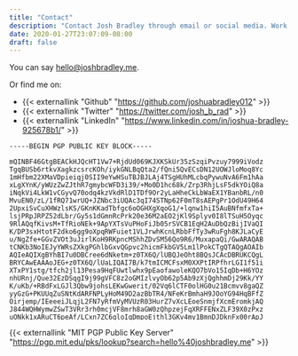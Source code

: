 ```yaml
---
title: "Contact"
description: "Contact Josh Bradley through email or social media. Work with me on websites and marketing."
date: 2020-01-27T23:07:09-08:00
draft: false
---
```


You can say <a href="mailto:hello@joshbradley.me">hello@joshbradley.me</a>.

Or find me on:
* {{< externallink "Github" "https://github.com/joshuabradley012" >}}
* {{< externallink "Twitter" "https://twitter.com/josh_b_rad" >}}
* {{< externallink "LinkedIn" "https://www.linkedin.com/in/joshua-bradley-925678b1/" >}}

<pre style="max-height: 20rem;">
<code>-----BEGIN PGP PUBLIC KEY BLOCK-----

mQINBF46GtgBEACkHJQcHT1Vw7+RjdUd069KJXKSkUr35zSzqiPvzuy7999iVodz
TgqBUSb6rtkvXagkzcsrcKOh/iykGNLBqQta2/fQni5QvECsDN12UOWJloMoq8Yc
1mHfbm22XMaVDpieiqj0SII9eYwHSuTBJBJLAj4TSgHUhMLcbqPywuNvA6Fm1hAa
xLgXYnK/yWUzZwZJthR7gmybcWFD3i39/+Mo0D1hc68k/Zrp3RhjLsF5dkYOiQ8a
iNqkVi4LkW1vCGyvQ70odq4kzVkdRlD1TDf9Or2yLaHheCkLbWaEX1YBanbRL/n0
MvuEN0/zL/1fRQ71wrUQ+JZNbc3iUQAc3qI74STNp62F0mT8sAEPgPr1OdU49H64
2UpxiSvCuXHWzlsKS/GKnKKadTbfgc6oOGHXgXqoG1/+lqnw1hiI5AuBNfmfxTa+
lsjPRpJRPZ52dLbr/Gy5s1dGmnRcPrk20e36M2aEO2jKl9Splyv0I8lTSuH5Oyqc
9RlAQqfKivsM+TfRioNEk+9ApYXTsVuPHoFiJb05rSVCB1EqH2AuDbQzBijIVaQI
K/DP3sxHtotF2dko6gg9oXpqRWFuiet1VLJrwhKcnLRbbFfTy3wRuFgh8KJLaCyE
u/NgZfe+GGvZVOt3uJirlKoH9RKpncMShhZDvSM56Qo9R6/MuxapaQi/GwARAQAB
tCNKb3NoIEJyYWRsZXkgPGhlbGxvQGpvc2hicmFkbGV5Lm1lPokCTgQTAQgAOAIb
AQIeAQIXgBYhBI7u0DBCree6dNketm+z0TX6Q/lUBQJeOht8BQsJCAcDBRUKCQgL
BRYCAwEAAAoJEG+z0TX6Q/lUaLIQAI7B/k7tmICMCFsxM0XXPtIRPfhrLGI1f51i
XTxPY1stg/tfch2jl13Pesa9HqFUwtlwhx9pEaofawoleKQO7bVo15IqDb+H6YOz
nhURnj/Que32EzDSqgI9j99gVFC8z2oGMIzlvyOb62p5Ab9zXjQghhmDj29Kk/YY
K/uKb/+RBdFxLGJl3Qbw9johsLEKwGwerit/02Vq6lCTF0olHG0u21Bcmvv8gaQZ
yyGzG+PKUUqZuSNtKdARFNPLyHoM49D2azBbTR4/NFeKrBmhaH9JOoYG94HqBFfZ
Oirjemp/IEeeeiJLqjL2FN7yRfmVyMVUzR03HurZ7vXcLEoeSnmjfXcmEromkjAQ
J844WQHWymwZSwT3VRr3rh0mcjVF8mrh8aGW0zQhpzejFqXRFFENxZLF39X0zPxz
uONkk1xARuCT6peAf/LCxn7ZC6qloIqDmpoEjthl3GKv4my1BmnDJDknFx00rApJ
DIkO6NmZhUm/vetZHwzqMAsv1lrooHRngsJw76MH8DYiqjO2CkUZNWtIJdNpTr5K
S6fL07BcQHw8vpxyp5L6ceXtZfSS98CiKKQmpIQEF4LGRQgwK0bpGwZIJcgXyCBg
qe+XwSkuB5AFzcoTZvYQOkoyR+dj5sYm3DCs5ol3PUOfbA/CqizYp4NTIByWcXUJ
sfRGU3FCuQINBF46G+gBEAC251f+72y0aDgpkpddWXuRbgcklqqsvtovOo6Yx8KB
1vyGHfbHzNGFbbev4J8bzoHuCFnoE684Ky8xZGvyWlsU6wVKtgy1CgdExE3CQ+R8
VY/gk4YPf8nKcOtLDfwuG+swLthoocZjtCNJXiCbmBSqR/EQarAcmIjD+QAxNnZy
q9V74QTuK1kYYkZC/rL6tREyDDFsoAXNMN0ltmzHET+OpJClQZQ7NCZeoADIy5O6
AZmhpsT9Ah2wgke0uA78Ik1HQ7TPFuN6FJnROL5f2RT0LPtnOi2XNv7V/XCFjQNJ
e//CV/1AiFMSm8YAZJyObQwk/T4WXs4PK0A7Qi47kW8wpZU+6ttGUuWGjH46YVXN
3/OoLQXC8yv31pg8XIjDQGeOts/niT+Y3Qwi8vj27/g9Vh3eWP7weSQhMxnPUgRn
wVQ+lNQ+IO8y9urjtz0FUgHP3IzMX37WXLSaKUW6nf/uT+tVJELymIdyZFjX6ms0
o21290Ps4GUZPNGfJx/Dkjpq+Fk0cg3Lz9t1vI0WywpfDA3J4cb1/vnRibJtmHBV
m8mt6wxLJ7aDG7Ah9jrMe5ir54mGXPBn0ylq54MXVRJQEaVw/OXreIe3pvWLoXxb
PTnMEaTi7KYooWBpBQvIYWbKg/OJf7SRa3sSTe/ml83taTI4nfGwEWHV91wuFUqu
DwARAQABiQRsBBgBCAAgFiEEju7QMEKt57p02R62b7PRNfpD+VQFAl46G+gCGw4C
QAkQb7PRNfpD+VTBdCAEGQEIAB0WIQTTNnvG+IJRwP+cVAqxqBUJojt5rwUCXjob
6AAKCRCxqBUJojt5r6FID/9NrSN/ghrXQ4GEqfFxRLmx6K6OlL66Bz5AuNNr7tHo
6wK91HA7RUyEWTJhEfK1Rhhx6Ga/r1h5nv9MPsCrPeLlXRbSI5kNrXrYowjG0oiu
5ILkodkDe1MYA4VRSUQYLGuK3iedVJH1eN0II+euCGX9SrtpgmONK2UytgO1pOsi
MC7aIMHY673GzJE1ae4KpiYriGwYqzeThqg9fK2KnNwB2OXnwNxY8kknCLD+Rerw
oEead2vUQx9xy9afJXp9L/74p8ASurmP4mLILORgei+S3XUljIILnIuhdJ6WCHbt
A7dtfjd8Y+o6GvLgwfd7KaPolfDrO1wheWp8P7d5BPzpjSpHPhPUMwHA4FJO0mTX
kWlX2w6rD/n116RUhiZ8FK5s3w8taWzFsyVkObXCaIoJSiA9nVvLlv5K9mWFM3R5
Fv0TA4/FSCbCI5NG9l+aCmR8nOTMNoTHSgvIALJsJx9+Dle9Q8qyJrcoLIQetTWa
pXGADpVIrTqC/Hdp9N+M+6gW1NG40WkIsrdN8s31ROcZpH6H9yjGhfof/qvKf89g
Ys6p/qNgf/gkWua0v3XnP3hOFftx2M/swLE9nKLSPemjSpCCES/7GOXJTx6EFkvA
TAobVsCNSHErU+6ixFQKtTdyTAv2MhVteLPTPVXlYwXjxHuoRoAVIdtfS+Tu/9TO
yHPXD/0fve1N1svg/Od1/1zWpBU0B+vHqEdsu+H5AjdpRO2bNFK+OnMGNCAkvZ3L
tedNF6WHzzfi5dpadS6UWZ9eYfHEk+DvihpHsagoaI6F8+I276dUI4st/esXkWkc
F33BSpLmmuLGb0oY0TzXaG10cnAQ7ZoLwGJ7frhj2/vyeSOpkII+MAczGblyfZ5N
xDKFlFe1McEZoXPXyIZBmv25ns4Lnvo7BDg/5MFtdLxb0KVjsJIairP6V/7GcXwn
FURLXscdsPJJ+qs2biPVKCblzM9OrpWYUw/3IgdUuHiuQnSyEAzQSbfTEAgPpOIb
U5Ja4YM9HSH63WnZTYLqu8KZqEl1WS++zTM4B/9TmWpzJpRFxncgA5iuZ9pYxk9X
VOQLThDE9m/WeUEKQXr4ttw5zfhhmCpcFcX9lkz+X4AAvTy1Pj4nW9XRAsceOFhD
/BqI67PiMliG1eNfLaBdnV8T+0ZlJ99VhHjfGwCiYc3vE1rbZCOPOiBcAf5yy9wC
tpmcGohs+9o8TQrqfcRJvYGmN1VHZN0K6Io+Cl9SKFLF9q7iqTPhtXJujUaXiHYp
GzR0/jS1kCaLgP4sXD1sOgxcF5+mMUx8KOwgar7psSMYUNkY+ulO5cBVljLm1umj
b2rH71v6cOF1aSqbwU2yzuFX0cLU2yM7zuMpvqmLlogiVUvB2w==
=LI/T
-----END PGP PUBLIC KEY BLOCK-----</code>
</pre>

{{< externallink "MIT PGP Public Key Server" "https://pgp.mit.edu/pks/lookup?search=hello%40joshbradley.me" >}}
